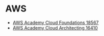 # AWS
* [AWS Academy Cloud Foundations 18567](https://farrasrayhand.github.io/AWS/AWS%20Academy%20Cloud%20Foundations%20[18567]/)
* [AWS Academy Cloud Architecting 16410](https://farrasrayhand.github.io/AWS/AWS%20Academy%20Cloud%20Architecting%20[16410]/)
